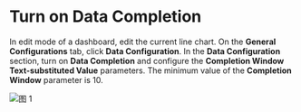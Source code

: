 # Turn on Data Completion

In edit mode of a dashboard, edit the current line chart. On the **General Configurations** tab, click **Data Configuration**. In the **Data Configuration** section, turn on **Data Completion** and configure the **Completion Window** **Text-substituted Value** parameters. The minimum value of the **Completion Window** parameter is 10.

![图 1](/img/src/visulization/lineChart/completionData/completionData1.png) 